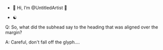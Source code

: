 - 👋 Hi, I’m @UntitledArtist 🎨

- ☯️

Q: So, what did the subhead say to the heading that was aligned over the margin?

A: Careful, don't fall off the glyph....
